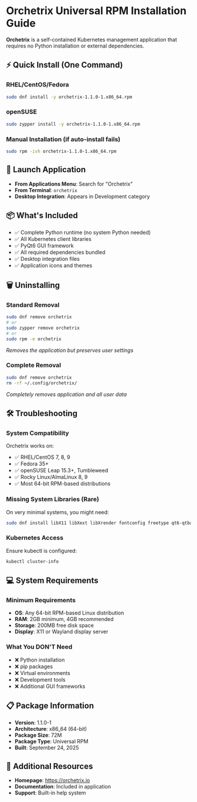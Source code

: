 # Orchetrix Universal RPM Installation Guide

**Orchetrix** is a self-contained Kubernetes management application that requires no Python installation or external dependencies.

## ⚡ Quick Install (One Command)

### RHEL/CentOS/Fedora
```bash
sudo dnf install -y orchetrix-1.1.0-1.x86_64.rpm
```

### openSUSE
```bash
sudo zypper install -y orchetrix-1.1.0-1.x86_64.rpm
```

### Manual Installation (if auto-install fails)
```bash
sudo rpm -ivh orchetrix-1.1.0-1.x86_64.rpm
```

## 🚀 Launch Application
- **From Applications Menu**: Search for "Orchetrix"
- **From Terminal**: `orchetrix`
- **Desktop Integration**: Appears in Development category

## 📦 What's Included
- ✅ Complete Python runtime (no system Python needed)
- ✅ All Kubernetes client libraries
- ✅ PyQt6 GUI framework
- ✅ All required dependencies bundled
- ✅ Desktop integration files
- ✅ Application icons and themes

## 🗑️ Uninstalling

### Standard Removal
```bash
sudo dnf remove orchetrix
# or
sudo zypper remove orchetrix
# or
sudo rpm -e orchetrix
```
*Removes the application but preserves user settings*

### Complete Removal
```bash
sudo dnf remove orchetrix
rm -rf ~/.config/orchetrix/
```
*Completely removes application and all user data*

## 🛠️ Troubleshooting

### System Compatibility
Orchetrix works on:
- ✅ RHEL/CentOS 7, 8, 9
- ✅ Fedora 35+
- ✅ openSUSE Leap 15.3+, Tumbleweed
- ✅ Rocky Linux/AlmaLinux 8, 9
- ✅ Most 64-bit RPM-based distributions

### Missing System Libraries (Rare)
On very minimal systems, you might need:
```bash
sudo dnf install libX11 libXext libXrender fontconfig freetype qt6-qtbase
```

### Kubernetes Access
Ensure kubectl is configured:
```bash
kubectl cluster-info
```

## 💻 System Requirements

### Minimum Requirements
- **OS**: Any 64-bit RPM-based Linux distribution
- **RAM**: 2GB minimum, 4GB recommended  
- **Storage**: 200MB free disk space
- **Display**: X11 or Wayland display server

### What You DON'T Need
- ❌ Python installation
- ❌ pip packages
- ❌ Virtual environments  
- ❌ Development tools
- ❌ Additional GUI frameworks

## 📋 Package Information
- **Version**: 1.1.0-1
- **Architecture**: x86_64 (64-bit)
- **Package Size**: 72M
- **Package Type**: Universal RPM
- **Built**: September 24, 2025

## 🔗 Additional Resources
- **Homepage**: https://orchetrix.io
- **Documentation**: Included in application
- **Support**: Built-in help system
